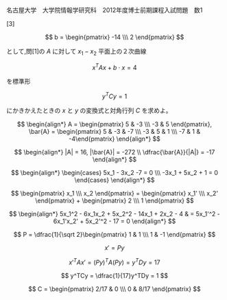 名古屋大学　大学院情報学研究科　2012年度博士前期課程入試問題　数1

\[3]

$$
    b = \begin{pmatrix} -14 \\\ 2 \end{pmatrix}
$$

として,問\[1]の $A$ に対して $x_1-x_2$ 平面上の２次曲線

$$
    x^TAx + b \cdot x = 4
$$

を標準形

$$
    y^TCy = 1
$$

にかきかえたときの $x$ と $y$ の変換式と対角行列 $C$ を求めよ。

$$
    \begin{align*}
        A = \begin{pmatrix} 5 & -3 \\\ -3 & 5 \end{pmatrix}, 
        \bar{A} = \begin{pmatrix} 5 & -3 & -7 \\\ -3 & 5 & 1 \\\ -7 & 1 & -4\end{pmatrix}
    \end{align*}
$$

$$
    \begin{align*}
        |A| = 16, |\bar{A}| = -272 \\
        \dfrac{\bar{A}}{|A|} = -17
    \end{align*}
$$

$$
    \begin{align*}
        \begin{cases}
            5x_1 - 3x_2 -7 = 0 \\\
            -3x_1 + 5x_2 + 1 = 0
        \end{cases}
    \end{align*}
$$

$$
    \begin{pmatrix} x_1 \\\ x_2 \end{pmatrix} = \begin{pmatrix} x_1' \\\ x_2' \end{pmatrix} + \begin{pmatrix} 2 \\\ 1 \end{pmatrix}
$$

$$
    \begin{align*}
        5x_1^2 - 6x_1x_2 + 5x_2^2 - 14x_1 + 2x_2 - 4 & = 5x_1'^2 - 6x_1'x_2' + 5x_2'^2 - 17 = 0
    \end{align*}
$$

$$
    P =  \dfrac{1}{\sqrt 2}\begin{pmatrix} 1 & 1 \\\ 1 & -1 \end{pmatrix}
$$

$$
    x' = Py
$$

$$
    x'^TAx' = (Py)^TA(Py) = y^TDy = 17
$$

$$
    y^TCy = \dfrac{1}{17}y^TDy = 1
$$

$$
    C = \begin{pmatrix} 2/17 & 0 \\\ 0 & 8/17 \end{pmatrix}
$$